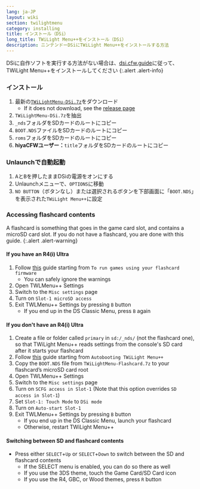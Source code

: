 ```yaml
---
lang: ja-JP
layout: wiki
section: twilightmenu
category: installing
title: インストール（DSi）
long_title: TWiLight Menu++をインストール（DSi）
description: ニンテンドーDSiにTWiLight Menu++をインストールする方法
---
```


DSiに自作ソフトを実行する方法がない場合は、[dsi.cfw.guide](https://dsi.cfw.guide)に従って、TWiLight Menu++をインストールしてください
{:.alert .alert-info}

### インストール
1. 最新の[`TWiLightMenu-DSi.7z`](https://github.com/DS-Homebrew/TWiLightMenu/releases/latest/download/TWiLightMenu-DSi.7z)をダウンロード
   - If it does not download, see the [release page](https://github.com/DS-Homebrew/TWiLightMenu/releases/latest)
1. `TWiLightMenu-DSi.7z`を抽出
1. `_nds`フォルダをSDカードのルートにコピー
1. `BOOT.NDS`ファイルをSDカードのルートにコピー
1. `roms`フォルダをSDカードのルートにコピー
1. **hiyaCFWユーザー：**`title`フォルダをSDカードのルートにコピー

### Unlaunchで自動起動
1. <kbd class="face">A</kbd>と<kbd class="face">B</kbd>を押したままDSiの電源をオンにする
1. Unlaunchメニューで、`OPTIONS`に移動
1. `NO BUTTON`（ボタンなし）または選択されるボタンを下部画面に「`BOOT.NDS`」を表示された`TWiLight Menu++`に設定

### Accessing flashcard contents

A flashcard is something that goes in the game card slot, and contains a microSD card slot. If you do not have a flashcard, you are done with this guide.
{:.alert .alert-warning}

#### If you have an R4(i) Ultra

1. Follow [this](installing-flashcard) guide starting from `To run games using your flashcard firmware`
     - You can safely ignore the warnings
1. Open TWLMenu++ Settings
1. Switch to the `Misc settings` page
1. Turn on `Slot-1 microSD access`
1. Exit TWLMenu++ Settings by pressing `B` button
     - If you end up in the DS Classic Menu, press `B` again

#### If you don't have an R4(i) Ultra

1. Create a file or folder called `primary` in `sd:/_nds/` (not the flashcard one), so that TWiLight Menu++ reads settings from the console's SD card after it starts your flashcard
1. Follow [this](installing-flashcard) guide starting from `Autobooting TWiLight Menu++`
1. Copy the `BOOT.NDS` file from `TWiLightMenu-Flashcard.7z` to your flashcard’s microSD card root
1. Open TWLMenu++ Settings
1. Switch to the `Misc settings` page
1. Turn on `SCFG access in Slot-1` (Note that this option overrides `SD access in Slot-1`)
1. Set `Slot-1: Touch Mode` to `DSi mode`
1. Turn on `Auto-start Slot-1`
1. Exit TWLMenu++ Settings by pressing `B` button
     - If you end up in the DS Classic Menu, launch your flashcard
     - Otherwise, restart TWiLight Menu++

#### Switching between SD and flashcard contents
- Press either `SELECT`+`Up` or `SELECT`+`Down` to switch between the SD and flashcard contents
     - If the SELECT menu is enabled, you can do so there as well
     - If you use the 3DS theme, touch the Game Card/SD Card icon
     - If you use the R4, GBC, or Wood themes, press `R` button
